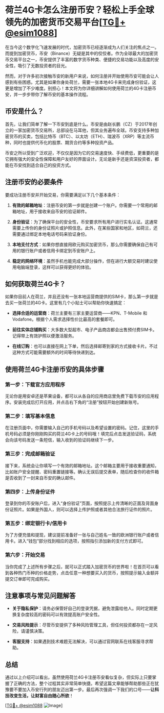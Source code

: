 # 荷兰4G卡怎么注册币安？轻松上手全球领先的加密货币交易平台[[TG💪+ @esim1088](https://t.me/s/esim1088)]

在当今这个数字化飞速发展的时代，加密货币已经逐渐成为人们关注的焦点之一。而提到加密货币，币安（Binance）无疑是其中的佼佼者。作为全球最大的加密货币交易平台之一，币安提供了丰富的数字货币种类、便捷的交易功能以及高度的安全性，吸引了无数投资者的目光。

然而，对于许多初次接触币安的新用户来说，如何注册并开始使用币安可能会让人感到有些困惑。尤其是如果你身处荷兰，需要一张本地4G卡来完成身份验证，这更是增加了不少难度。别担心！本文将为你详细讲解如何使用荷兰的4G卡注册币安，并一步步带你了解币安的基本操作流程。

## 币安是什么？

首先，让我们简单了解一下币安到底是什么。币安是由赵长鹏（CZ）于2017年创立的一家加密货币交易所，总部设在马耳他，但其业务遍布全球。币安支持多种加密货币的买卖，包括比特币（BTC）、以太坊（ETH）、瑞波币（XRP）等主流币种，同时也提供代币化的股票、期货合约等多种投资产品。

币安之所以受到广泛欢迎，不仅仅是因为它的交易速度快、手续费低，更重要的是它拥有强大的安全性保障和用户友好的界面设计。无论是新手还是资深投资者，都能在币安找到适合自己的投资方式。

## 注册币安的必要条件

要成功注册币安并开始交易，你需要满足以下几个基本条件：

1. **有效的邮箱地址**：注册币安的第一步就是创建一个账户。你需要一个常用的邮箱地址，用于接收来自币安的验证邮件。
   
2. **身份验证**：为了确保平台的安全性，币安要求所有用户进行实名认证。这通常需要上传你的身份证照片或护照信息。此外，在某些国家和地区，如荷兰，还需要通过绑定本地电话号码来验证身份。

3. **本地支付方式**：如果你想直接用欧元购买加密货币，那么你需要确保自己有可用的银行账户或者信用卡绑定到币安账户上。

4. **稳定的网络环境**：虽然手机也能完成大部分操作，但在进行大额交易时建议使用电脑端登录，这样可以获得更好的体验。

## 如何获取荷兰4G卡？

如果你目前人在荷兰，并且还没有一张本地运营商提供的SIM卡，那么第一步就是去买一张荷兰的4G卡。这里有几个小贴士可以帮助你快速搞定：

- **选择合适的运营商**：荷兰主要有三家主要运营商——KPN、T-Mobile 和 Vodafone。根据个人需求选择性价比最高的套餐即可。
  
- **前往实体店铺购买**：大多数大型超市、电子产品商店都会出售预付费SIM卡。记得带上有效护照以便激活服务。
  
- **在线订购**：也可以直接在网上下单，然后选择邮寄到家的方式接收卡片。不过这种方式可能需要额外的时间等待快递到达。

## 使用荷兰4G卡注册币安的具体步骤

### 第一步：下载官方应用程序

无论你是用安卓还是苹果设备，都可以从各自的应用商店里免费下载币安的应用程序。安装完成后打开应用，并点击右下角的“注册”按钮开始创建新账号。

### 第二步：填写基本信息

在注册页面中，你需要输入自己的手机号码以及希望设置的密码。记住，这里的手机号码必须是你刚刚购买的荷兰4G卡上的号码哦！填完后点击发送验证码，系统会向该号码发送一条短信，输入收到的验证码继续下一步。

### 第三步：完成邮箱验证

接下来，系统会让你填写一个有效的邮箱地址。这个邮箱主要用于接收重要通知，比如账户安全提醒、密码重置链接等。确认无误后提交表单，随后检查你的收件箱是否收到了一封来自币安的确认邮件。

### 第四步：上传身份证件

登录到你的币安账户后，进入“身份验证”页面，按照提示上传清晰的正面及背面身份证照片。如果是外国人，则可以选择上传护照或者其他合法旅行证件的照片。

### 第五步：绑定银行卡/信用卡

为了方便充值和提现，建议提前准备好一张与自己姓名一致的欧洲银行账户或者信用卡。进入“钱包”部分找到相应的选项，按照指引添加新的支付方式即可。

### 第六步：开始交易

当你完成了上述所有步骤之后，就可以正式踏入加密货币的世界啦！在首页可以看到各种热门币种的价格走势，点击任意一种想要买入的货币，按照提示输入金额并提交订单即可完成购买。

## 注意事项与常见问题解答

- **关于隐私保护**：请务必保管好自己的登录凭据，避免泄露给他人。同时定期更换复杂度较高的密码可以有效提高账户安全性。
  
- **交易风险提示**：尽管币安提供了多种风险管理工具，但任何投资都存在一定风险，请谨慎决策。
  
- **客服支持**：如果遇到技术难题无法解决，可以通过官网联系在线客服寻求帮助。

## 总结

通过以上介绍可以看出，虽然使用荷兰4G卡注册币安看似复杂，但实际上只要掌握了正确的方法，整个过程其实非常简单快捷。希望这篇文章能够帮助那些正在犹豫要不要加入币安行列的朋友迈出第一步。最后再次强调一下我们的口号——**让科技改变生活，让财富自由随心所欲**！

[[TG💪+ @esim1088](https://t.me/s/esim1088) ![Image](https://i.postimg.cc/4NQfJmqS/Snipaste-2025-05-13-00-14-12.png)]